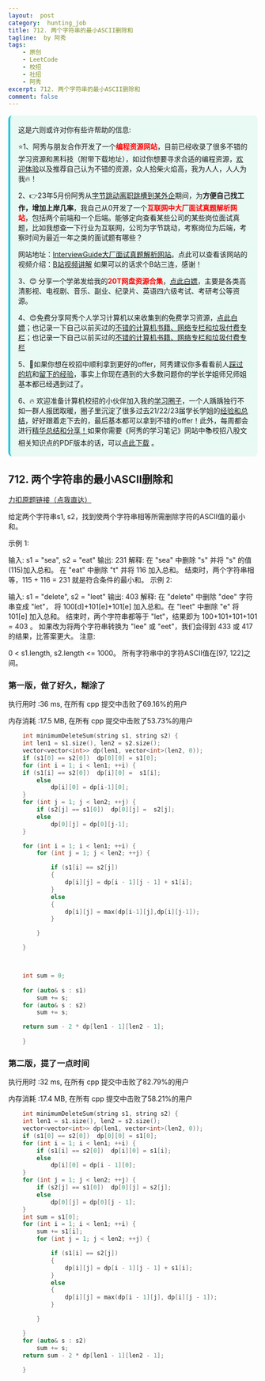 ```yaml
---
layout:  post
category:  hunting_job
title: 712. 两个字符串的最小ASCII删除和
tagline:  by 阿秀
tags:
    - 原创
    - LeetCode
    - 校招
    - 社招
    - 阿秀
excerpt: 712. 两个字符串的最小ASCII删除和
comment: false
---
```






<div style="border-color: #24C6DC;
            background-color: #e9f9f3;         
            margin: 1rem 0;
        padding: .25rem 1rem;
        border-left-width: .3rem;
        border-left-style: solid;
        border-radius: .5rem;
        color: inherit;">
  <p>这是六则或许对你有些许帮助的信息:</p>
<p>⭐️1、阿秀与朋友合作开发了一个<span style="font-weight:bold;color:red">编程资源网站</span>，目前已经收录了很多不错的学习资源和黑科技（附带下载地址），如过你想要寻求合适的编程资源，<a href="https://tools.interviewguide.cn/home" style="text-decoration: underline" target="_blank">欢迎体验</a>以及推荐自己认为不错的资源，众人拾柴火焰高，我为人人，人人为我🔥！</p>  <p>2、👉23年5月份阿秀从<a style="text-decoration: underline" href="https://mp.weixin.qq.com/s?__biz=Mzk0ODU4MzEzMw==&mid=2247512170&idx=1&sn=c4a04a383d2dfdece676b75f17224e78" target="_blank">字节跳动离职跳槽到某外企</a>期间，为<span style="font-weight:bold">方便自己找工作，增加上岸几率</span>，我自己从0开发了一个<span style="font-weight:bold;color:red">互联网中大厂面试真题解析网站</span>，包括两个前端和一个后端。能够定向查看某些公司的某些岗位面试真题，比如我想查一下行业为互联网，公司为字节跳动，考察岗位为后端，考察时间为最近一年之类的面试题有哪些？
<div align="center">
</div>网站地址：<a style="text-decoration: underline" href="https://top.interviewguide.cn/" target="_blank">InterviewGuide大厂面试真题解析网站</a>。点此可以查看该网站的视频介绍：<a style="text-decoration: underline" href="https://www.bilibili.com/video/BV1f94y1C7BL" target="_blank">B站视频讲解</a>   如果可以的话求个B站三连，感谢！
  </p>3、😊
    分享一个学弟发给我的<span style="font-weight:bold;color:red">20T网盘资源合集</span>，<a style="text-decoration: underline" href="https://docs.qq.com/sheet/DY3VPVklVaFFMcUZ4?tab=9h5afr" target="_blank">点此白嫖</a>，主要是各类高清影视、电视剧、音乐、副业、纪录片、英语四六级考试、考研考公等资源。
  </p>
  <p>4、😍免费分享阿秀个人学习计算机以来收集到的免费学习资源，<a style="text-decoration: underline" href="/notes/07-resources/01-free/01-introduce.html" target="_blank">点此白嫖</a>；也记录一下自己以前买过的<a style="text-decoration: underline" href="/notes/07-resources/02-precious.html" target="_blank">不错的计算机书籍、网络专栏和垃圾付费专栏</a>；也记录一下自己以前买过的<a style="text-decoration: underline" href="/notes/07-resources/02-precious.html" target="_blank">不错的计算机书籍、网络专栏和垃圾付费专栏</a>
  </p>
  <p>5、🚀如果你想在校招中顺利拿到更好的offer，阿秀建议你多看看前人<a style="text-decoration: underline" href="https://www.yuque.com/tuobaaxiu/httmmc/npg1k81zeq4wfpyz" target="_blank">踩过的坑</a>和<a style="text-decoration: underline"  target="_blank" href="https://www.yuque.com/tuobaaxiu/httmmc/gge9ppd0mbu2d3dp">留下的经验</a>，事实上你现在遇到的大多数问题你的学长学姐师兄师姐基本都已经遇到过了。
  </p>
  <p>6、🔥 欢迎准备计算机校招的小伙伴加入我的<a  style="text-decoration: underline" href="https://www.yuque.com/tuobaaxiu/httmmc/xg0otqvc17wfx4u9" target="_blank">学习圈子</a>，一个人踽踽独行不如一群人报团取暖，圈子里沉淀了很多过去21/22/23届学长学姐的<a  style="text-decoration: underline" href="https://www.yuque.com/tuobaaxiu/httmmc/gge9ppd0mbu2d3dp" target="_blank">经验和总结</a>，好好跟着走下去的，最后基本都可以拿到不错的offer！此外，每周都会进行<a  style="text-decoration: underline" href="https://www.yuque.com/tuobaaxiu/httmmc/npg1k81zeq4wfpyz" target="_blank">精华总结和分享！</a>如果你需要《阿秀的学习笔记》网站中📚︎校招八股文相关知识点的PDF版本的话，可以<a style="text-decoration: underline" href="https://www.yuque.com/tuobaaxiu/httmmc/qs0yn66apvkzw0ps" target="_blank">点此下载</a> 。</p>   </div>




## 712. 两个字符串的最小ASCII删除和

[力扣原题链接（点我直达）](https://leetcode-cn.com/problems/minimum-ascii-delete-sum-for-two-strings/)

给定两个字符串s1, s2，找到使两个字符串相等所需删除字符的ASCII值的最小和。

示例 1:

输入: s1 = "sea", s2 = "eat"
输出: 231
解释: 在 "sea" 中删除 "s" 并将 "s" 的值(115)加入总和。
在 "eat" 中删除 "t" 并将 116 加入总和。
结束时，两个字符串相等，115 + 116 = 231 就是符合条件的最小和。
示例 2:

输入: s1 = "delete", s2 = "leet"
输出: 403
解释: 在 "delete" 中删除 "dee" 字符串变成 "let"，
将 100[d]+101[e]+101[e] 加入总和。在 "leet" 中删除 "e" 将 101[e] 加入总和。
结束时，两个字符串都等于 "let"，结果即为 100+101+101+101 = 403 。
如果改为将两个字符串转换为 "lee" 或 "eet"，我们会得到 433 或 417 的结果，比答案更大。
注意:

0 < s1.length, s2.length <= 1000。
所有字符串中的字符ASCII值在[97, 122]之间。







### 第一版，做了好久，糊涂了

执行用时 :36 ms, 在所有 cpp 提交中击败了69.16%的用户

内存消耗 :17.5 MB, 在所有 cpp 提交中击败了53.73%的用户

```c++
    int minimumDeleteSum(string s1, string s2) {
    int len1 = s1.size(), len2 = s2.size();
	vector<vector<int>> dp(len1, vector<int>(len2, 0));
	if (s1[0] == s2[0])  dp[0][0] = s1[0];
	for (int i = 1; i < len1; ++i) {
	if (s1[i] == s2[0])  dp[i][0] =  s1[i];
		else
			dp[i][0] = dp[i-1][0];
	}
	for (int j = 1; j < len2; ++j) {
		if (s2[j] == s1[0])  dp[0][j] =  s2[j];
		else
			dp[0][j] = dp[0][j-1];
	}

	for (int i = 1; i < len1; ++i) {
		for (int j = 1; j < len2; ++j) {

			if (s1[i] == s2[j])
			{
				dp[i][j] = dp[i - 1][j - 1] + s1[i];
			}
			else
			{
				dp[i][j] = max(dp[i-1][j],dp[i][j-1]);
			}

		}

	}



	int sum = 0;
	
	for (auto& s : s1)
		sum += s;
	for (auto& s : s2)
		sum += s;

	return sum - 2 * dp[len1 - 1][len2 - 1];
        
    }
```







### 第二版，提了一点时间

执行用时 :32 ms, 在所有 cpp 提交中击败了82.79%的用户

内存消耗 :17.4 MB, 在所有 cpp 提交中击败了58.21%的用户



```c++
    int minimumDeleteSum(string s1, string s2) {
	int len1 = s1.size(), len2 = s2.size();
	vector<vector<int>> dp(len1, vector<int>(len2, 0));
	if (s1[0] == s2[0])  dp[0][0] = s1[0];
	for (int i = 1; i < len1; ++i) {
		if (s1[i] == s2[0])  dp[i][0] = s1[i];
		else
			dp[i][0] = dp[i - 1][0];
	}
	for (int j = 1; j < len2; ++j) {
		if (s2[j] == s1[0])  dp[0][j] = s2[j];
		else
			dp[0][j] = dp[0][j - 1];
	}
	int sum = s1[0];
	for (int i = 1; i < len1; ++i) {
		sum += s1[i];
		for (int j = 1; j < len2; ++j) {

			if (s1[i] == s2[j])
			{
				dp[i][j] = dp[i - 1][j - 1] + s1[i];
			}
			else
			{
				dp[i][j] = max(dp[i - 1][j], dp[i][j - 1]);
			}

		}

	}
	for (auto& s : s2)
		sum += s;
	return sum - 2 * dp[len1 - 1][len2 - 1];
        
    }
```

<p id="石子游戏"></p>

